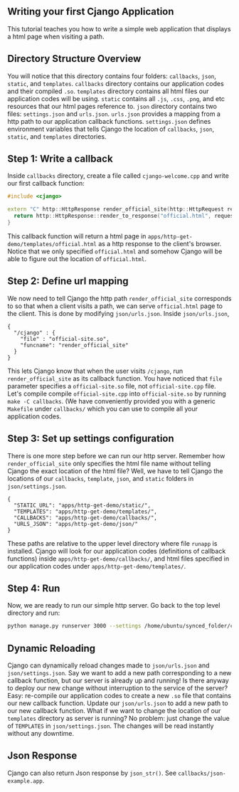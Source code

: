 ## Writing your first Cjango Application

This tutorial teaches you how to write a simple web application that displays a html page when visiting a path.

## Directory Structure Overview
You will notice that this directory contains four folders: `callbacks`, `json`, `static`, and `templates`. `callbacks` directory contains our application codes and their compiled `.so`. `templates` directory contains all html files our application codes will be using. `static` contains all `.js`, `.css`, `.png`, and etc resources that our html pages reference to. `json` directory contains two files: `settings.json` and `urls.json`. `urls.json` provides a mapping from a http path to our application callback functions. `settings.json` defines environment variables that tells Cjango the location of `callbacks`, `json`, `static`, and `templates` directories.

## Step 1: Write a callback
Inside `callbacks` directory, create a file called `cjango-welcome.cpp` and write our first callback function:

```c++
#include <cjango>

extern "C" http::HttpResponse render_official_site(http::HttpRequest request) {
  return http::HttpResponse::render_to_response("official.html", request);
}
```
This callback function will return a html page in `apps/http-get-demo/templates/official.html` as a http response to the client's browser. Notice that we only specified `official.html` and somehow Cjango will be able to figure out the location of `official.html`.

## Step 2: Define url mapping
We now need to tell Cjango the http path `render_official_site` corresponds to so that when a client visits a path, we can serve `official.html` page to the client. This is done by modifying `json/urls.json`. Inside `json/urls.json`,


```
{
  "/cjango" : {
    "file" : "official-site.so",
    "funcname": "render_official_site"
  }
}
```
This lets Cjango know that when the user visits `/cjango`, run `render_official_site` as its callback function. You have noticed that `file` parameter specifies a `official-site.so` file, not `official-site.cpp` file. Let's compile compile `official-site.cpp` into `official-site.so` by running `make -C callbacks`. (We have conveniently provided you with a generic `Makefile` under `callbacks/` which you can use to compile all your application codes.

## Step 3: Set up settings configuration
There is one more step before we can run our http server. Remember how `render_official_site` only specifies the html file name without telling Cjango the exact location of the html file? Well, we have to tell Cjango the locations of our `callbacks`, `template`, `json`, and `static` folders in `json/settings.json`.

```
{
  "STATIC_URL": "apps/http-get-demo/static/",
  "TEMPLATES": "apps/http-get-demo/templates/",
  "CALLBACKS": "apps/http-get-demo/callbacks/",
  "URLS_JSON": "apps/http-get-demo/json/"
}
```
These paths are relative to the upper level directory where file `runapp` is installed.
Cjango will look for our application codes (definitions of callback functions) inside `apps/http-get-demo/callbacks/`, and html files specified in our application codes under `apps/http-get-demo/templates/`.
## Step 4: Run
Now, we are ready to run our simple http server. Go back to the top level directory and run:

```bash
python manage.py runserver 3000 --settings /home/ubuntu/synced_folder/c++/Cjango-Unchained/apps/http-get-demo/json/settings.json
```

## Dynamic Reloading
Cjango can dynamically reload changes made to `json/urls.json` and `json/settings.json`. Say we want to add a new path corresponding to a new callback function, but our server is already up and running! Is there anyway to deploy our new change without interruption to the service of the server? Easy: re-compile our application codes to create a new `.so` file that contains our new callback function. Update our `json/urls.json` to add a new path to our new callback function. What if we want to change the location of our `templates` directory as server is running? No problem: just change the value of `TEMPLATES` in `json/settings.json`. The changes will be read instantly without any downtime.

## Json Response

Cjango can also return Json response by `json_str()`. See `callbacks/json-example.app`.
